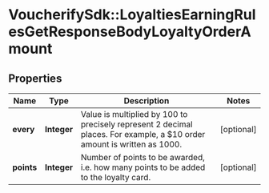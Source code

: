 # VoucherifySdk::LoyaltiesEarningRulesGetResponseBodyLoyaltyOrderAmount

## Properties

| Name | Type | Description | Notes |
| ---- | ---- | ----------- | ----- |
| **every** | **Integer** | Value is multiplied by 100 to precisely represent 2 decimal places. For example, a $10 order amount is written as 1000. | [optional] |
| **points** | **Integer** | Number of points to be awarded, i.e. how many points to be added to the loyalty card. | [optional] |

